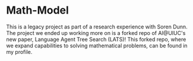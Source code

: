 # Math-Model

This is a legacy project as part of a research experience with Soren Dunn. The project we ended up working more on is a forked repo of AI@UIUC's new paper, Language Agent Tree Search (LATS)! This forked repo, where we expand capabilities to solving mathematical problems, can be found in my profile.
